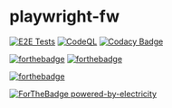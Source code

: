 # playwright-fw

[![E2E Tests](https://github.com/kshyk/playwright-fw/actions/workflows/main.yml/badge.svg)](https://github.com/kshyk/playwright-fw/actions/workflows/main.yml)
[![CodeQL](https://github.com/kshyk/playwright-fw/actions/workflows/codeql-analysis.yml/badge.svg)](https://github.com/kshyk/playwright-fw/actions/workflows/codeql-analysis.yml)
[![Codacy Badge](https://api.codacy.com/project/badge/Grade/6619a05ad9a648009a0e4c0e0a1809cb)](https://app.codacy.com/gh/kshyk/playwright-fw?utm_source=github.com&utm_medium=referral&utm_content=kshyk/playwright-fw&utm_campaign=Badge_Grade_Settings)

[![forthebadge](https://forthebadge.com/images/badges/uses-badges.svg)](https://forthebadge.com)
[![forthebadge](https://forthebadge.com/images/badges/uses-git.svg)](https://forthebadge.com)

[![forthebadge](https://forthebadge.com/images/badges/made-with-typescript.svg)](https://forthebadge.com)

[![ForTheBadge powered-by-electricity](http://ForTheBadge.com/images/badges/powered-by-electricity.svg)](http://ForTheBadge.com)
